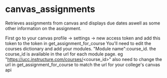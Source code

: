 # canvas_assignments
Retrieves assignments from canvas and displays due dates aswell as some other information on the assignment.


First go to your canvas profile -> settings -> new access token and add this token to the token in get_assignment_for_course
You'll need to edit the courses dictionary and add your modules. "Module name":course_id. 
the course_id is available in the url for each module page. eg "https://ucc.instructure.com/courses/<course_id>"
also need to change the url in get_assignment_for_course to match the url for your college's canvas api
